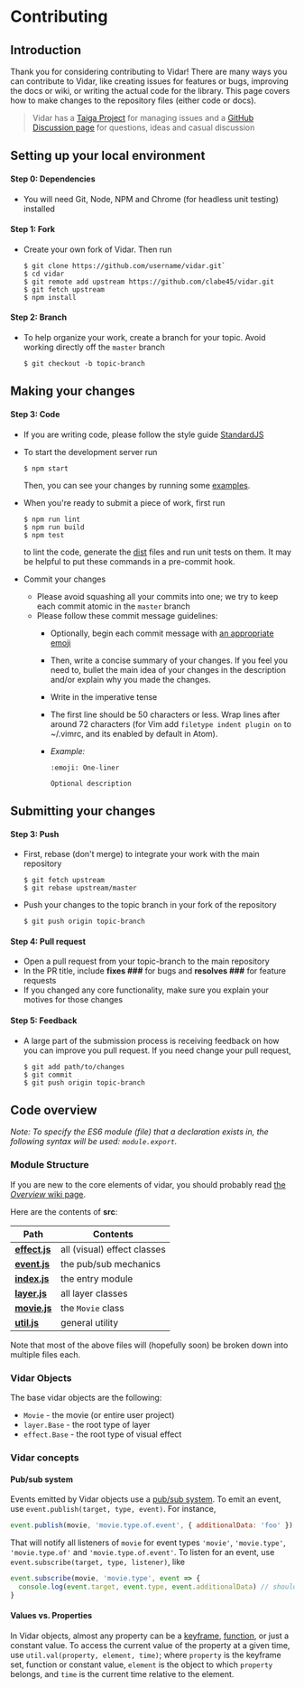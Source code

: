 # Contributing

## Introduction

Thank you for considering contributing to Vidar! There are many ways you can contribute to Vidar, like creating issues for features or bugs, improving the docs or wiki, or writing the actual code for the library. This page covers how to make changes to the repository files (either code or docs).

> Vidar has a [Taiga Project](https://tree.taiga.io/project/clabe45-vidar/epics) for managing issues and a [GitHub Discussion page](https://github.com/clabe45/vidar/discussions) for questions, ideas and casual discussion

## Setting up your local environment

#### Step 0: Dependencies

- You will need Git, Node, NPM and Chrome (for headless unit testing) installed

#### Step 1: Fork

- Create your own fork of Vidar. Then run

  ```
  $ git clone https://github.com/username/vidar.git`
  $ cd vidar
  $ git remote add upstream https://github.com/clabe45/vidar.git
  $ git fetch upstream
  $ npm install
  ```

#### Step 2: Branch

- To help organize your work, create a branch for your topic. Avoid working directly off the `master` branch

  ```
  $ git checkout -b topic-branch
  ```

## Making your changes

#### Step 3: Code

- If you are writing code, please follow the style guide [StandardJS](https://standardjs.com/rules.html)

- To start the development server run

  ```
  $ npm start
  ```

  Then, you can see your changes by running some [examples](examples).

- When you're ready to submit a piece of work, first run

  ```
  $ npm run lint
  $ npm run build
  $ npm test
  ```

  to lint the code, generate the [dist](dist) files and run unit tests on them. It may be helpful to put these commands in a pre-commit hook.

- Commit your changes
  - Please avoid squashing all your commits into one; we try to keep each commit atomic in the `master` branch
  - Please follow these commit message guidelines:
    - Optionally, begin each commit message with [an appropriate emoji](https://gitmoji.carloscuesta.me/)
    - Then, write a concise summary of your changes. If you feel you need to, bullet the main idea of your changes in the description and/or explain why you made the changes.
    - Write in the imperative tense
    - The first line should be 50 characters or less. Wrap lines after around 72 characters (for Vim add `filetype indent plugin on` to ~/.vimrc, and its enabled by default in Atom).
    - *Example:*

      ```
      :emoji: One-liner

      Optional description
      ```

## Submitting your changes

#### Step 3: Push

- First, rebase (don't merge) to integrate your work with the main repository

  ```
  $ git fetch upstream
  $ git rebase upstream/master
  ```

- Push your changes to the topic branch in your fork of the repository

  ```
  $ git push origin topic-branch
  ```

#### Step 4: Pull request

- Open a pull request from your topic-branch to the main repository
- In the PR title, include **fixes ###** for bugs and **resolves ###** for feature requests
- If you changed any core functionality, make sure you explain your motives for those changes

#### Step 5: Feedback

- A large part of the submission process is receiving feedback on how you can improve you pull request. If you need change your pull request,

  ```
  $ git add path/to/changes
  $ git commit
  $ git push origin topic-branch
  ```

## Code overview

*Note: To specify the ES6 module (file) that a declaration exists in, the following syntax will be used: `module.export`.*

### Module Structure

If you are new to the core elements of vidar, you should probably read [the *Overview* wiki page](https://github.com/clabe45/vidar.wiki/Overview.md).

Here are the contents of **src**:

| Path | Contents |
| --- | --- |
| [**effect.js**](src/effect.js) | all (visual) effect classes |
| [**event.js**](src/event.js) | the pub/sub mechanics |
| [**index.js**](src/index.js) | the entry module |
| [**layer.js**](src/layer.js) | all layer classes |
| [**movie.js**](src/movie.js) | the `Movie` class |
| [**util.js**](src/util.js) | general utility |

Note that most of the above files will (hopefully soon) be broken down into multiple files each.

### Vidar Objects

The base vidar objects are the following:
* `Movie` - the movie (or entire user project)
* `layer.Base` - the root type of layer
* `effect.Base` - the root type of visual effect

### Vidar concepts

#### Pub/sub system

Events emitted by Vidar objects use a [pub/sub system](https://en.wikipedia.org/wiki/Publish%E2%80%93subscribe_pattern). To emit an event, use `event.publish(target, type, event)`. For instance,

```js
event.publish(movie, 'movie.type.of.event', { additionalData: 'foo' })
```

That will notify all listeners of `movie` for event types `'movie'`, `'movie.type'`, `'movie.type.of'` and `'movie.type.of.event'`. To listen for an event, use `event.subscribe(target, type, listener)`, like

```js
event.subscribe(movie, 'movie.type', event => {
  console.log(event.target, event.type, event.additionalData) // should print the movie, 'movie.type.of.event', 'foo'
}
```

#### Values vs. Properties

In Vidar objects, almost any property can be a [keyframe](https://github.com/clabe45/vidar/wiki/Keyframes), [function](https://github.com/clabe45/vidar/wiki/Functions), or just a constant value. To access the current value of the property at a given time, use `util.val(property, element, time)`; where `property` is the keyframe set, function or constant value, `element` is the object to which `property` belongs, and `time` is the current time relative to the element.
